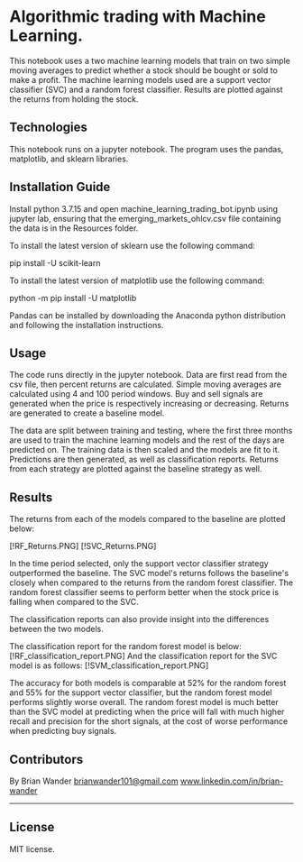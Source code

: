 # Algorithmic trading with Machine Learning.
This notebook uses a two machine learning models that train on two simple moving averages to predict whether a stock should be bought or sold to make a profit. The machine learning models used are a support vector classifier (SVC) and a random forest classifier. Results are plotted against the returns from holding the stock.

## Technologies
This notebook runs on a jupyter notebook.
The program uses the pandas, matplotlib, and sklearn libraries.

## Installation Guide
Install python 3.7.15 and open machine_learning_trading_bot.ipynb using jupyter lab, ensuring that the emerging_markets_ohlcv.csv file containing the data is in the Resources folder.

To install the latest version of sklearn use the following command:

pip install -U scikit-learn

To install the latest version of matplotlib use the following command:

python -m pip install -U matplotlib

Pandas can be installed by downloading the Anaconda python distribution and following the installation instructions.

## Usage
The code runs directly in the jupyter notebook. Data are first read from the csv file, then percent returns are calculated. Simple moving averages are calculated using 4 and 100 period windows. Buy and sell signals are generated when the price is respectively increasing or decreasing. Returns are generated to create a baseline model.

The data are split between training and testing, where the first three months are used to train the machine learning models and the rest of the days are predicted on. The training data is then scaled and the models are fit to it. Predictions are then generated, as well as classification reports. Returns from each strategy are plotted against the baseline strategy as well.

## Results
The returns from each of the models compared to the baseline are plotted below:

[!RF_Returns.PNG]
[!SVC_Returns.PNG]

In the time period selected, only the support vector classifier strategy outperformed the baseline. The SVC model's returns follows the baseline's closely when compared to the returns from the random forest classifier. The random forest classifier seems to perform better when the stock price is falling when compared to the SVC.

The classification reports can also provide insight into the differences between the two models.

The classification report for the random forest model is below:
[!RF_classification_report.PNG]
And the classification report for the SVC model is as follows:
[!SVM_classification_report.PNG]

The accuracy for both models is comparable at 52% for the random forest and 55% for the support vector classifier, but the random forest model performs slightly worse overall. The random forest model is much better than the SVC model at predicting when the price will fall with much higher recall and precision for the short signals, at the cost of worse performance when predicting buy signals. 

## Contributors

By Brian Wander
brianwander101@gmail.com
www.linkedin.com/in/brian-wander

---

## License

MIT license.
